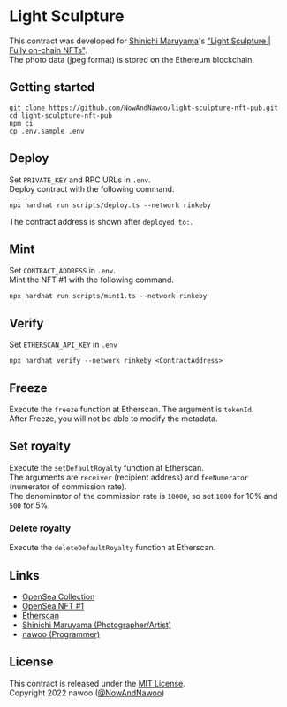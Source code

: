 # Light Sculpture

This contract was developed for [Shinichi Maruyama](https://twitter.com/ShinichiMrym)'s ["Light Sculpture | Fully on-chain NFTs"](https://opensea.io/ja/collection/lightsculpture).  
The photo data (jpeg format) is stored on the Ethereum blockchain.

## Getting started

```
git clone https://github.com/NowAndNawoo/light-sculpture-nft-pub.git
cd light-sculpture-nft-pub
npm ci
cp .env.sample .env
```

## Deploy

Set `PRIVATE_KEY` and RPC URLs in `.env`.  
Deploy contract with the following command.

```
npx hardhat run scripts/deploy.ts --network rinkeby
```

The contract address is shown after `deployed to:`.

## Mint

Set `CONTRACT_ADDRESS` in `.env`.  
Mint the NFT #1 with the following command.

```
npx hardhat run scripts/mint1.ts --network rinkeby
```

## Verify

Set `ETHERSCAN_API_KEY` in `.env`

```
npx hardhat verify --network rinkeby <ContractAddress>
```

## Freeze

Execute the `freeze` function at Etherscan. The argument is `tokenId`.  
After Freeze, you will not be able to modify the metadata.

## Set royalty

Execute the `setDefaultRoyalty` function at Etherscan.  
The arguments are `receiver` (recipient address) and `feeNumerator` (numerator of commission rate).  
The denominator of the commission rate is `10000`, so set `1000` for 10% and `500` for 5%.

### Delete royalty

Execute the `deleteDefaultRoyalty` function at Etherscan.

## Links

- [OpenSea Collection](https://opensea.io/ja/collection/lightsculpture)
- [OpenSea NFT #1](https://opensea.io/ja/assets/ethereum/0x8f4d172acb9d228df38f7221927944f05dcdc26f/1)
- [Etherscan](https://etherscan.io/address/0x8f4d172acb9d228df38f7221927944f05dcdc26f#code)
- [Shinichi Maruyama (Photographer/Artist)](https://www.shinichimaruyama.com/)
- [nawoo (Programmer)](https://twitter.com/NowAndNawoo)

## License

This contract is released under the [MIT License](https://opensource.org/licenses/MIT).  
Copyright 2022 nawoo ([@NowAndNawoo](https://twitter.com/NowAndNawoo))
